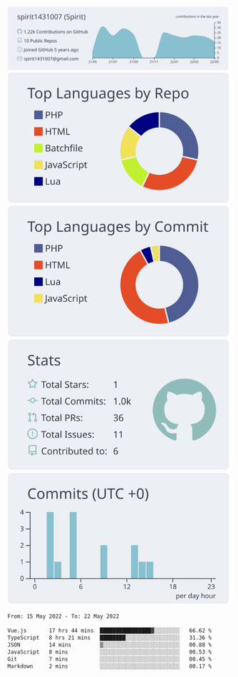 [![](https://raw.githubusercontent.com/spirit1431007/spirit1431007/master/profile-summary-card-output/nord_bright/0-profile-details.svg)](https://git.io/spiritx)
[![](https://raw.githubusercontent.com/spirit1431007/spirit1431007/master/profile-summary-card-output/nord_bright/1-repos-per-language.svg)](https://git.io/spiritx) [![](https://raw.githubusercontent.com/spirit1431007/spirit1431007/master/profile-summary-card-output/nord_bright/2-most-commit-language.svg)](https://git.io/spiritx)
[![](https://raw.githubusercontent.com/spirit1431007/spirit1431007/master/profile-summary-card-output/nord_bright/3-stats.svg)](https://git.io/spiritx) [![](https://raw.githubusercontent.com/spirit1431007/spirit1431007/master/profile-summary-card-output/nord_bright/4-productive-time.svg)](https://git.io/spiritx)

<!--START_SECTION:waka-->

```text
From: 15 May 2022 - To: 22 May 2022

Vue.js       17 hrs 44 mins  ████████████████▓░░░░░░░░   66.62 %
TypeScript   8 hrs 21 mins   ████████░░░░░░░░░░░░░░░░░   31.36 %
JSON         14 mins         ▒░░░░░░░░░░░░░░░░░░░░░░░░   00.88 %
JavaScript   8 mins          ░░░░░░░░░░░░░░░░░░░░░░░░░   00.53 %
Git          7 mins          ░░░░░░░░░░░░░░░░░░░░░░░░░   00.45 %
Markdown     2 mins          ░░░░░░░░░░░░░░░░░░░░░░░░░   00.17 %
```

<!--END_SECTION:waka-->
